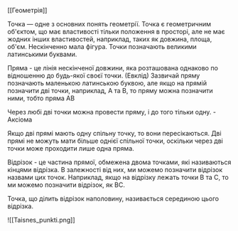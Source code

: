[[Геометрія]]

Точка — одне з основних понять геометрії. Точка є геометричним об'єктом, що має властивості тільки положення в просторі, але не має жодних інших властивостей, наприклад, таких як довжина, площа, об'єм. Нескінченно мала фігура. 
Точки позначають великими латинськими буквами.


Пряма - це лінія нескінченої довжини, яка розташована однаково по відношенню до будь-якої своєї точки. (Евклід)
Зазвичай пряму позначають маленькою латинською буквою, але якщо на прямій позначити дві точки, наприклад, A та B, то пряму можна позначити ними, тобто пряма AB

Через любі дві точки можна провести пряму, і до того тільки одну. - Аксіома

Якщо дві прямі мають одну спільну точку, то вони пересікаються. 
Дві прямі не можуть мати більше однієї спільної точки, оскільки через дві точки може проходити лише одна пряма.

Відрізок - це частина прямої, обмежена двома точками, які називаються кінцями відрізка. В залежності від них, ми можемо позначити відрізок назвами цих точок. Наприклад, якщо на відрізку лежать точки B та C, то ми можемо позначити відрізок, як BC.

Точка, що ділить відрізок наполовину, називається серединою цього відрізка.



![[Taisnes_punkti.png]]
